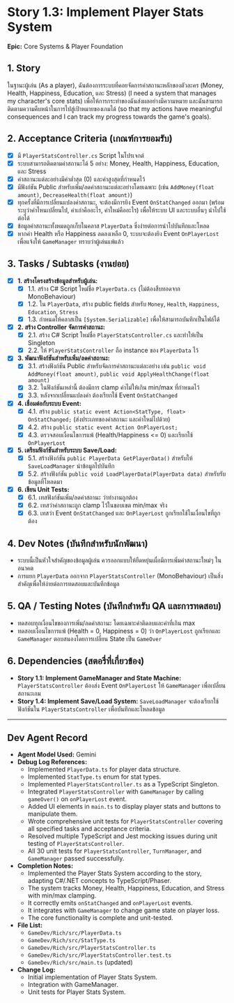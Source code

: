 # Story 1.3: Implement Player Stats System

**Epic:** Core Systems & Player Foundation

## 1. Story
ในฐานะผู้เล่น (As a player), ฉันต้องการระบบที่คอยจัดการค่าสถานะหลักของตัวละคร (Money, Health, Happiness, Education, และ Stress) (I need a system that manages my character's core stats) เพื่อให้การกระทำของฉันส่งผลอย่างมีความหมาย และฉันสามารถติดตามความคืบหน้าในการไปสู่เป้าหมายของเกมได้ (so that my actions have meaningful consequences and I can track my progress towards the game's goals).

## 2. Acceptance Criteria (เกณฑ์การยอมรับ)
- [x] มี `PlayerStatsController.cs` Script ในโปรเจกต์
- [x] ระบบสามารถติดตามค่าสถานะได้ 5 อย่าง: Money, Health, Happiness, Education, และ Stress
- [x] ค่าสถานะแต่ละอย่างมีค่าต่ำสุด (0) และค่าสูงสุดที่กำหนดไว้
- [x] มีฟังก์ชัน Public สำหรับเพิ่ม/ลดค่าสถานะแต่ละอย่างโดยเฉพาะ (เช่น `AddMoney(float amount)`, `DecreaseHealth(float amount)`)
- [x] ทุกครั้งที่มีการเปลี่ยนแปลงค่าสถานะ, จะต้องมีการยิง Event `OnStatChanged` ออกมา (พร้อมระบุว่าค่าไหนเปลี่ยนไป, ค่าเก่าคืออะไร, ค่าใหม่คืออะไร) เพื่อให้ระบบ UI และระบบอื่นๆ นำไปใช้ต่อได้
- [x] ข้อมูลค่าสถานะทั้งหมดถูกเก็บในคลาส `PlayerData` ซึ่งง่ายต่อการนำไปบันทึกและโหลด
- [x] หากค่า Health หรือ Happiness ลดลงเหลือ 0, ระบบจะต้องยิง Event `OnPlayerLost` เพื่อแจ้งให้ `GameManager` ทราบว่าผู้เล่นแพ้แล้ว

## 3. Tasks / Subtasks (งานย่อย)
- [x] **1. สร้างโครงสร้างข้อมูลสำหรับผู้เล่น:**
  - [x] 1.1. สร้าง C# Script ใหม่ชื่อ `PlayerData.cs` (ไม่ต้องสืบทอดจาก MonoBehaviour)
  - [x] 1.2. ใน `PlayerData`, สร้าง public fields สำหรับ `Money`, `Health`, `Happiness`, `Education`, `Stress`
  - [x] 1.3. กำหนดให้คลาสเป็น `[System.Serializable]` เพื่อให้สามารถบันทึกเป็นไฟล์ได้

- [x] **2. สร้าง Controller จัดการค่าสถานะ:**
  - [x] 2.1. สร้าง C# Script ใหม่ชื่อ `PlayerStatsController.cs` และทำให้เป็น Singleton
  - [x] 2.2. ให้ `PlayerStatsController` ถือ instance ของ `PlayerData` ไว้

- [x] **3. พัฒนาฟังก์ชันสำหรับเพิ่ม/ลดค่าสถานะ:**
  - [x] 3.1. สร้างฟังก์ชัน Public สำหรับจัดการค่าสถานะแต่ละอย่าง เช่น `public void AddMoney(float amount)`, `public void ApplyHealthChange(float amount)`
  - [x] 3.2. ในฟังก์ชันเหล่านี้ ต้องมีการ clamp ค่าไม่ให้เกิน min/max ที่กำหนดไว้
  - [x] 3.3. หลังจากเปลี่ยนแปลงค่า ต้องเรียกใช้ Event `OnStatChanged`

- [x] **4. เชื่อมต่อกับระบบ Event:**
  - [x] 4.1. สร้าง `public static event Action<StatType, float> OnStatChanged;` (ส่งประเภทของค่าสถานะ และค่าใหม่ไปด้วย)
  - [x] 4.2. สร้าง `public static event Action OnPlayerLost;`
  - [x] 4.3. ตรวจสอบเงื่อนไขการแพ้ (Health/Happiness <= 0) และเรียกใช้ `OnPlayerLost`

- [x] **5. เตรียมฟังก์ชันสำหรับระบบ Save/Load:**
  - [x] 5.1. สร้างฟังก์ชัน `public PlayerData GetPlayerData()` สำหรับให้ `SaveLoadManager` นำข้อมูลไปบันทึก
  - [x] 5.2. สร้างฟังก์ชัน `public void LoadPlayerData(PlayerData data)` สำหรับรับข้อมูลที่โหลดมา

- [x] **6. เขียน Unit Tests:**
  - [x] 6.1. เทสฟังก์ชันเพิ่ม/ลดค่าสถานะ ว่าทำงานถูกต้อง
  - [x] 6.2. เทสว่าค่าสถานะถูก clamp ไว้ในขอบเขต min/max จริง
  - [x] 6.3. เทสว่า Event `OnStatChanged` และ `OnPlayerLost` ถูกเรียกใช้ในเงื่อนไขที่ถูกต้อง

## 4. Dev Notes (บันทึกสำหรับนักพัฒนา)
- ระบบนี้เป็นหัวใจสำคัญของข้อมูลผู้เล่น ควรออกแบบให้ยืดหยุ่นเผื่อมีการเพิ่มค่าสถานะใหม่ๆ ในอนาคต
- การแยก `PlayerData` ออกจาก `PlayerStatsController` (MonoBehaviour) เป็นสิ่งสำคัญเพื่อให้ง่ายต่อการทดสอบและบันทึกข้อมูล

## 5. QA / Testing Notes (บันทึกสำหรับ QA และการทดสอบ)
- ทดสอบทุกเงื่อนไขของการเพิ่ม/ลดค่าสถานะ โดยเฉพาะค่าติดลบและค่าที่เกิน max
- ทดสอบเงื่อนไขการแพ้ (Health = 0, Happiness = 0) ว่า `OnPlayerLost` ถูกเรียกและ `GameManager` ตอบสนองโดยการเปลี่ยน State เป็น `GameOver`

## 6. Dependencies (สตอรี่ที่เกี่ยวข้อง)
- **Story 1.1: Implement GameManager and State Machine:** `PlayerStatsController` ต้องส่ง Event `OnPlayerLost` ให้ `GameManager` เพื่อเปลี่ยนสถานะเกม
- **Story 1.4: Implement Save/Load System:** `SaveLoadManager` จะต้องเรียกใช้ฟังก์ชันใน `PlayerStatsController` เพื่อบันทึกและโหลดข้อมูล

---
## Dev Agent Record
- **Agent Model Used:** Gemini
- **Debug Log References:**
  - Implemented `PlayerData.ts` for player data structure.
  - Implemented `StatType.ts` enum for stat types.
  - Implemented `PlayerStatsController.ts` as a TypeScript Singleton.
  - Integrated `PlayerStatsController` with `GameManager` by calling `gameOver()` on `onPlayerLost` event.
  - Added UI elements in `main.ts` to display player stats and buttons to manipulate them.
  - Wrote comprehensive unit tests for `PlayerStatsController` covering all specified tasks and acceptance criteria.
  - Resolved multiple TypeScript and Jest mocking issues during unit testing of `PlayerStatsController`.
  - All 30 unit tests for `PlayerStatsController`, `TurnManager`, and `GameManager` passed successfully.
- **Completion Notes:**
  - Implemented the Player Stats System according to the story, adapting C#/.NET concepts to TypeScript/Phaser.
  - The system tracks Money, Health, Happiness, Education, and Stress with min/max clamping.
  - It correctly emits `onStatChanged` and `onPlayerLost` events.
  - It integrates with `GameManager` to change game state on player loss.
  - The core functionality is complete and unit-tested.
- **File List:**
  - `GameDev/Rich/src/PlayerData.ts`
  - `GameDev/Rich/src/StatType.ts`
  - `GameDev/Rich/src/PlayerStatsController.ts`
  - `GameDev/Rich/src/PlayerStatsController.test.ts`
  - `GameDev/Rich/src/main.ts` (updated)
- **Change Log:**
  - Initial implementation of Player Stats System.
  - Integration with GameManager.
  - Unit tests for Player Stats System.